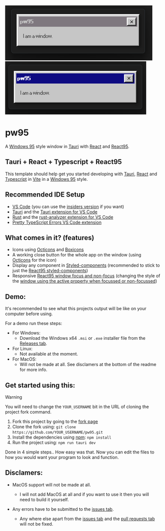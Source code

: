 ![nonactive-screenshot-win-11](public/screenshot-nonactive-win-11.png)
![active-screenshot-win-11](public/screenshot-active-win-11.png)

# pw95
A [Windows 95](https://en.wikipedia.org/wiki/Windows_95) style window in [Tauri](https://tauri.app/) with [React](https://react.dev/) and [React95](https://react95.io).

## Tauri + React + Typescript + React95

This template should help get you started developing with [Tauri](https://tauri.app/), [React](https://react.dev/) and [Typescript](https://www.typescriptlang.org/) in [Vite](https://vite.dev/) in a [Windows 95](https://en.wikipedia.org/wiki/Windows_95) style.

## Recommended IDE Setup
- [VS Code](https://code.visualstudio.com/) (you can use the [insiders version](https://code.visualstudio.com/insiders/) if you want)
- [Tauri](https://tauri.app/) and the [Tauri extension for VS Code](https://marketplace.visualstudio.com/items?itemName=tauri-apps.tauri-vscode)
- [Rust](https://www.rust-lang.org/) and the [rust-analyzer extension for VS Code](https://marketplace.visualstudio.com/items?itemName=rust-lang.rust-analyzer)
- [Pretty TypeScript Errors VS Code extension](https://marketplace.visualstudio.com/items?itemName=yoavbls.pretty-ts-errors)

## What comes in it? (features)
- Icons using [Octicons](https://primer.style/foundations/icons) and [Boxicons](https://boxicons.com)
- A working close button for the whole app on the window (using [Octicons](https://primer.style/foundations/icons) for the icon)
- Display any component in [Styled-components](https://styled-components.com/) (recommended to stick to just the [React95 styled-components](https://storybook.react95.io/?path=/story/docs-welcome-to-react95--page))
- Responsive [React95 window focus and non-focus](https://storybook.react95.io/?path=/story/environment-window--default) (changing the style of the [window using the active property when focussed or non-focussed](https://storybook.react95.io/?path=/story/environment-window--default))

## Demo:
It's recommended to see what this projects output will be like on your computer before using.

For a demo run these steps:
- For Windows:
    - Download the Windows x64 `.msi` or `.exe` installer file from the [Releases tab](https://github.com/95rs/pw95/releases).
- For Linux:
    - Not available at the moment.
- For MacOS:
    - Will not be made at all. See disclamers at the bottom of the readme for more info.


## Get started using this:
> [!WARNING]
> You will need to change the `YOUR_USERNAME` bit in the URL of cloning the project fork command.

1. Fork this project by going to the [fork page](https://github.com/95rs/pw95/fork)
2. Clone the fork using: `git clone https://github.com/YOUR_USERNAME/pw95.git`
3. Install the dependencies using [npm](https://npmjs.com): `npm install`
4. Run the project using: `npm run tauri dev`

Done in 4 simple steps.. How easy was that.
Now you can edit the files to how you would want your program to look and function.

## Disclamers:
- MacOS support will not be made at all.
    - I will not add MacOS at all and if you want to use it then you will need to build it yourself.

- Any errors have to be submitted to the [issues tab](https://github.com/95rs/pw95/issues).
    - Any where else apart from the [issues tab](https://github.com/95rs/pw95/issues) and the [pull requests tab](https://github.com/95rs/pw95/pulls) will not be fixed.
